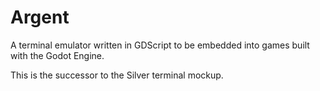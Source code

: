 # Argent
A terminal emulator written in GDScript to be embedded into games built with the Godot Engine.

This is the successor to the Silver terminal mockup.
